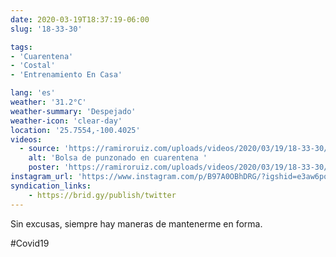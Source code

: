 ```yaml
---
date: 2020-03-19T18:37:19-06:00
slug: '18-33-30'

tags:
- 'Cuarentena'
- 'Costal'
- 'Entrenamiento En Casa'

lang: 'es'
weather: '31.2°C'
weather-summary: 'Despejado'
weather-icon: 'clear-day'
location: '25.7554,-100.4025'
videos:
  - source: 'https://ramiroruiz.com/uploads/videos/2020/03/19/18-33-30/punching-bag-in-quarantine-.mp4'
    alt: 'Bolsa de punzonado en cuarentena '
    poster: 'https://ramiroruiz.com/uploads/videos/2020/03/19/18-33-30/poster.jpg'
instagram_url: 'https://www.instagram.com/p/B97A0OBhDRG/?igshid=e3aw6pobi33k'
syndication_links:
    - https://brid.gy/publish/twitter
---
```

Sin excusas, siempre hay maneras de mantenerme en forma.

 #Covid19  
